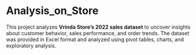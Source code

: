 # Analysis_on_Store
This project analyzes **Vrinda Store’s 2022 sales dataset** to uncover insights about customer behavior, sales performance, and order trends.   The dataset was provided in Excel format and analyzed using pivot tables, charts, and exploratory analysis. 
